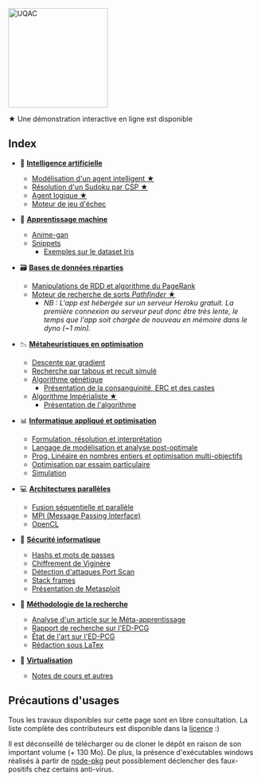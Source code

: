 <img alt="UQAC" src="https://www.uqac.ca/wp-content/themes/uqac/assets/images/uqac.svg" width="200">

★ Une démonstration interactive en ligne est disponible

## Index

* 🤖 **[Intelligence artificielle](https://github.com/lowlighter/uqac/tree/master/ai)**
  * [Modélisation d'un agent intelligent ★](https://lecoq.io/access/5005d70afd47a09d181c918c16ca0c4346c3b70c/uqac/ai/1/)
  * [Résolution d'un Sudoku par CSP ★](https://lecoq.io/access/5005d70afd47a09d181c918c16ca0c4346c3b70c/uqac/ai/2/)
  * [Agent logique ★](https://lecoq.io/access/5005d70afd47a09d181c918c16ca0c4346c3b70c/uqac/ai/3/)
  * [Moteur de jeu d'échec](https://github.com/lowlighter/uqac/tree/master/ai/4)
 
* 🧠 **[Apprentissage machine](https://github.com/lowlighter/uqac/tree/master/machinelearning)**
  * [Anime-gan](https://github.com/lowlighter/uqac/tree/master/machinelearning/project)
  * [Snippets](https://github.com/lowlighter/uqac/tree/master/machinelearning/snippets)
    * [Exemples sur le dataset Iris](https://github.com/lowlighter/uqac/blob/master/machinelearning/snippets/Examples.ipynb)
  
* 🗃 **[Bases de données réparties](https://github.com/lowlighter/uqac/tree/master/database)**
  * [Manipulations de RDD et algorithme du PageRank](https://github.com/lowlighter/uqac/tree/master/database/1)
  * [Moteur de recherche de sorts *Pathfinder* ★](https://scala.lecoq.io/) 
    * *NB : L'app est hébergée sur un serveur Heroku gratuit. La première connexion au serveur peut donc être très lente, le temps que l'app soit chargée de nouveau en mémoire dans le dyno (~1 min).*
  
* 📉 **[Métaheuristiques en optimisation](https://github.com/lowlighter/uqac/tree/master/metaheuristics)**
  * [Descente par gradient](https://github.com/lowlighter/uqac/tree/master/metaheuristics/1)
  * [Recherche par tabous et recuit simulé](https://github.com/lowlighter/uqac/tree/master/metaheuristics/2)
  * [Algorithme génétique](https://github.com/lowlighter/uqac/tree/master/metaheuristics/3)
    * [Présentation de la consanguinité, ERC et des castes](https://github.com/lowlighter/uqac/blob/master/metaheuristics/3/Pr%C3%A9sentation.pdf)
  * [Algorithme Impérialiste ★](https://lecoq.io/access/5005d70afd47a09d181c918c16ca0c4346c3b70c/uqac/mh/)
    * [Présentation de l'algorithme](https://github.com/lowlighter/uqac/blob/master/metaheuristics/4/Pr%C3%A9sentation.pdf)
      
* 📊 **[Informatique appliqué et optimisation](https://github.com/lowlighter/uqac/tree/master/optimization)**
  * [Formulation, résolution et interprétation](https://github.com/lowlighter/uqac/blob/master/optimization/1/Rapport.pdf)
  * [Langage de modélisation et analyse post-optimale](https://github.com/lowlighter/uqac/blob/master/optimization/2/Rapport.pdf)
  * [Prog. Linéaire en nombres entiers et optimisation multi-objectifs](https://github.com/lowlighter/uqac/blob/master/optimization/3/Rapport.pdf)
  * [Optimisation par essaim particulaire](https://github.com/lowlighter/uqac/blob/master/optimization/4)
  * [Simulation](https://github.com/lowlighter/uqac/blob/master/optimization/5)
  
* 💻 **[Architectures parallèles](https://github.com/lowlighter/uqac/tree/master/parallels)**
  * [Fusion séquentielle et parallèle](https://github.com/lowlighter/uqac/tree/master/parallels/2)
  * [MPI (Message Passing Interface)](https://github.com/lowlighter/uqac/tree/master/parallels/3)
  * [OpenCL](https://github.com/lowlighter/uqac/tree/master/parallels/4)
  
* 🔐 **[Sécurité informatique](https://github.com/lowlighter/uqac/tree/master/cybersecurity)**
  * [Hashs et mots de passes](https://github.com/lowlighter/uqac/tree/master/cybersecurity/1)
  * [Chiffrement de Viginère](https://github.com/lowlighter/uqac/tree/master/cybersecurity/2)
  * [Détection d'attaques Port Scan](https://github.com/lowlighter/uqac/tree/master/cybersecurity/3)
  * [Stack frames](https://github.com/lowlighter/uqac/blob/master/cybersecurity/4/pile.pdf)
  * [Présentation de Metasploit](https://github.com/lowlighter/uqac/blob/master/cybersecurity/5/Metasploit.pdf)
  
* 📝 **[Méthodologie de la recherche](https://github.com/lowlighter/uqac/tree/master/research)**
  * [Analyse d'un article sur le Méta-apprentissage](https://github.com/lowlighter/uqac/blob/master/research/1/Analyse%20d'article.pdf)
  * [Rapport de recherche sur l'ED-PCG](https://github.com/lowlighter/uqac/blob/master/research/2/introduction.pdf)
  * [État de l'art sur l'ED-PCG](https://github.com/lowlighter/uqac/blob/master/research/3/state_of_the_art.pdf)
  * [Rédaction sous LaTex](https://github.com/lowlighter/uqac/blob/master/research/A/Latex.pdf)
  
* 💠 **[Virtualisation](https://github.com/lowlighter/uqac/tree/master/virtualization)**
  * [Notes de cours et autres](https://github.com/lowlighter/uqac/tree/master/virtualization)

## Précautions d'usages

Tous les travaux disponibles sur cette page sont en libre consultation. 
La liste complète des contributeurs est disponible dans la [licence](https://github.com/lowlighter/uqac/blob/master/LICENSE) :)

Il est déconseillé de télécharger ou de cloner le dépôt en raison de son important volume (+ 130 Mo).
De plus, la présence d'exécutables windows réalisés à partir de [node-pkg](https://github.com/zeit/pkg) peut possiblement déclencher des faux-positifs chez certains anti-virus.


